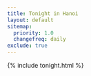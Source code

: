 ```yaml
---
title: Tonight in Hanoi
layout: default
sitemap:
  priority: 1.0
  changefreq: daily
exclude: true
---
```


<div class="tonight-page">

  {% include tonight.html %}
</div>
